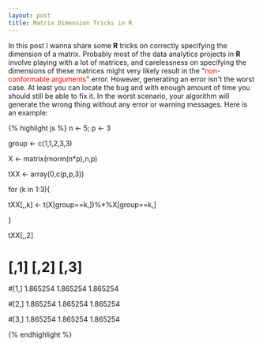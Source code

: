 ```yaml
---
layout: post
title: Matrix Dimension Tricks in R
---
```


In this post I wanna share some **R** tricks on correctly specifying the dimension of a matrix. Probably most of the data analytics projects in **R** involve playing with a lot of matrices, and carelessness on specifying the dimensions of these matrices might very likely result in the "<font color="red">non-conformable arguments</font>" error. However, generating an error isn't the worst case. At least you can locate the bug and with enough amount of time you should still be able to fix it. In the worst scenario, your algorithm will generate the wrong thing without any error or warning messages. Here is an example:

{% highlight js %}
n <- 5; p <- 3

group <- c(1,1,2,3,3)

X <- matrix(rnorm(n*p),n,p)

tXX <- array(0,c(p,p,3))

for (k in 1:3){

  tXX[,,k] <- t(X[group==k,])%*%X[group==k,]

}

tXX[,,2]

#         [,1]     [,2]     [,3]

#[1,] 1.865254 1.865254 1.865254

#[2,] 1.865254 1.865254 1.865254

#[3,] 1.865254 1.865254 1.865254

{% endhighlight %}
